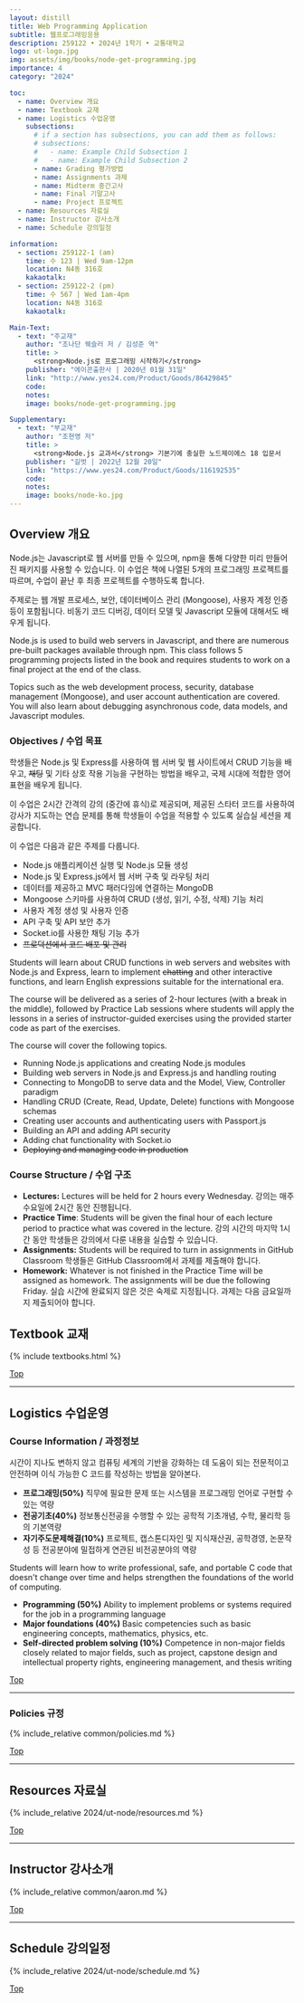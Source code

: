 ```yaml
---
layout: distill
title: Web Programming Application
subtitle: 웹프로그래밍응용
description: 259122 • 2024년 1학기 • 교통대학교
logo: ut-logo.jpg
img: assets/img/books/node-get-programming.jpg
importance: 4
category: "2024"

toc:
  - name: Overview 개요
  - name: Textbook 교재
  - name: Logistics 수업운영
    subsections:
      # if a section has subsections, you can add them as follows:
      # subsections:
      #   - name: Example Child Subsection 1
      #   - name: Example Child Subsection 2
      - name: Grading 평가방법
      - name: Assignments 과제
      - name: Midterm 중간고사
      - name: Final 기말고사
      - name: Project 프로젝트
  - name: Resources 자료실
  - name: Instructor 강사소개
  - name: Schedule 강의일정

information:
  - section: 259122-1 (am)
    time: 수 123 | Wed 9am-12pm
    location: N4동 316호
    kakaotalk:
  - section: 259122-2 (pm)
    time: 수 567 | Wed 1am-4pm
    location: N4동 316호
    kakaotalk:

Main-Text:
  - text: "주교재"
    author: "조나단 웩슬러 저 / 김성준 역"
    title: >
      <strong>Node.js로 프로그래밍 시작하기</strong>
    publisher: "에이콘출판사 | 2020년 01월 31일"
    link: "http://www.yes24.com/Product/Goods/86429845"
    code:
    notes:
    image: books/node-get-programming.jpg

Supplementary:
  - text: "부교재"
    author: "조현영 저"
    title: >
      <strong>Node.js 교과서</strong> 기본기에 충실한 노드제이에스 18 입문서
    publisher: "길벗 | 2022년 12월 20일"
    link: "https://www.yes24.com/Product/Goods/116192535"
    code:
    notes:
    image: books/node-ko.jpg
---
```


## Overview 개요

Node.js는 Javascript로 웹 서버를 만들 수 있으며, npm을 통해 다양한 미리 만들어진 패키지를 사용할 수 있습니다. 이 수업은 책에 나열된 5개의 프로그래밍 프로젝트를 따르며, 수업이 끝난 후 최종 프로젝트를 수행하도록 합니다.

주제로는 웹 개발 프로세스, 보안, 데이터베이스 관리 (Mongoose), 사용자 계정 인증 등이 포함됩니다. 비동기 코드 디버깅, 데이터 모델 및 Javascript 모듈에 대해서도 배우게 됩니다.

Node.js is used to build web servers in Javascript, and there are numerous pre-built packages available through npm. This class follows 5 programming projects listed in the book and requires students to work on a final project at the end of the class.

Topics such as the web development process, security, database management (Mongoose), and user account authentication are covered. You will also learn about debugging asynchronous code, data models, and Javascript modules.

### Objectives / 수업 목표

학생들은 Node.js 및 Express를 사용하여 웹 서버 및 웹 사이트에서 CRUD 기능을 배우고, <del>채팅</del> 및 기타 상호 작용 기능을 구현하는 방법을 배우고, 국제 시대에 적합한 영어 표현을 배우게 됩니다.

이 수업은 2시간 간격의 강의 (중간에 휴식)로 제공되며, 제공된 스타터 코드를 사용하여 강사가 지도하는 연습 문제를 통해 학생들이 수업을 적용할 수 있도록 실습실 세션을 제공합니다.

이 수업은 다음과 같은 주제를 다룹니다.

- Node.js 애플리케이션 실행 및 Node.js 모듈 생성
- Node.js 및 Express.js에서 웹 서버 구축 및 라우팅 처리
- 데이터를 제공하고 MVC 패러다임에 연결하는 MongoDB
- Mongoose 스키마를 사용하여 CRUD (생성, 읽기, 수정, 삭제) 기능 처리
- 사용자 계정 생성 및 사용자 인증
- API 구축 및 API 보안 추가
- Socket.io를 사용한 채팅 기능 추가
- <del>프로덕션에서 코드 배포 및 관리</del>

Students will learn about CRUD functions in web servers and websites with Node.js and Express, learn to implement <del>chatting</del> and other interactive functions, and learn English expressions suitable for the international era.

The course will be delivered as a series of 2-hour lectures (with a break in the middle), followed by Practice Lab sessions where students will apply the lessons in a series of instructor-guided exercises using the provided starter code as part of the exercises.

The course will cover the following topics.

- Running Node.js applications and creating Node.js modules
- Building web servers in Node.js and Express.js and handling routing
- Connecting to MongoDB to serve data and the Model, View, Controller paradigm
- Handling CRUD (Create, Read, Update, Delete) functions with Mongoose schemas
- Creating user accounts and authenticating users with Passport.js
- Building an API and adding API security
- Adding chat functionality with Socket.io
- <del>Deploying and managing code in production</del>

### Course Structure / 수업 구조

- **Lectures:** Lectures will be held for 2 hours every Wednesday. 강의는 매주 수요일에 2시간 동안 진행됩니다.
- **Practice Time**: Students will be given the final hour of each lecture period to practice what was covered in the lecture. 강의 시간의 마지막 1시간 동안 학생들은 강의에서 다룬 내용을 실습할 수 있습니다.
- **Assignments:** Students will be required to turn in assignments in GitHub Classroom 학생들은 GitHub Classroom에서 과제를 제출해야 합니다.
- **Homework:** Whatever is not finished in the Practice Time will be assigned as homework. The assignments will be due the following Friday. 실습 시간에 완료되지 않은 것은 숙제로 지정됩니다. 과제는 다음 금요일까지 제출되어야 합니다.

## Textbook 교재

{% include textbooks.html %}

<a class="btncv" href="#">Top</a>

---

## Logistics 수업운영

### Course Information / 과정정보

시간이 지나도 변하지 않고 컴퓨팅 세계의 기반을 강화하는 데 도움이 되는 전문적이고 안전하며 이식 가능한 C 코드를 작성하는 방법을 알아본다.

- **프로그래밍(50%)** 직무에 필요한 문제 또는 시스템을 프로그래밍 언어로 구현할 수 있는 역량
- **전공기초(40%)** 정보통신전공을 수행할 수 있는 공학적 기초개념, 수학, 물리학 등의 기본역량
- **자기주도문제해결(10%)** 프로젝트, 캡스톤디자인 및 지식재산권, 공학경영, 논문작성 등 전공분야에 밀접하게 연관된 비전공분야의 역량

Students will learn how to write professional, safe, and portable C code that doesn't change over time and helps strengthen the foundations of the world of computing.

- **Programming (50%)** Ability to implement problems or systems required for the job in a programming language
- **Major foundations (40%)** Basic competencies such as basic engineering concepts, mathematics, physics, etc.
- **Self-directed problem solving (10%)** Competence in non-major fields closely related to major fields, such as project, capstone design and intellectual property rights, engineering management, and thesis writing

<a class="btncv" href="#">Top</a>

---

### Policies 규정

{% include_relative common/policies.md %}

<a class="btncv" href="#">Top</a>

---

## Resources 자료실

{% include_relative 2024/ut-node/resources.md %}

<a class="btncv" href="#">Top</a>

---

## Instructor 강사소개

{% include_relative common/aaron.md %}

<a class="btncv" href="#">Top</a>

---

## Schedule 강의일정

{% include_relative 2024/ut-node/schedule.md %}

<a class="btncv" href="#">Top</a>
